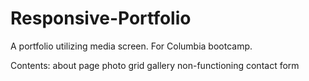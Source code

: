# Responsive-Portfolio

A portfolio utilizing media screen. For Columbia bootcamp.

Contents:
about page
photo grid gallery
non-functioning contact form
